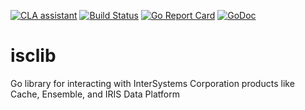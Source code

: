 [![CLA assistant](https://cla-assistant.io/readme/badge/ontariosystems/isclib)](https://cla-assistant.io/ontariosystems/isclib) [![Build Status](https://travis-ci.org/ontariosystems/isclib.svg?branch=master)](https://travis-ci.org/ontariosystems/isclib) [![Go Report Card](https://goreportcard.com/badge/github.com/ontariosystems/isclib)](https://goreportcard.com/report/github.com/ontariosystems/isclib) [![GoDoc](https://godoc.org/github.com/ontariosystems/isclib?status.svg)](https://godoc.org/github.com/ontariosystems/isclib)

# isclib
Go library for interacting with InterSystems Corporation products like Cache, Ensemble, and IRIS Data Platform